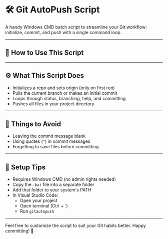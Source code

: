 # 🛠️ Git AutoPush Script

A handy Windows CMD batch script to streamline your Git workflow: initialize, commit, and push with a single command loop.

---

## 📌 How to Use This Script


---

## ⚙️ What This Script Does

- Initializes a repo and sets origin (only on first run)
- Pulls the current branch or makes an initial commit
- Loops through status, branching, help, and committing
- Pushes all files in your project directory

---

## 🚫 Things to Avoid

- Leaving the commit message blank
- Using quotes (`"`) in commit messages
- Forgetting to save files before committing

---

## 🧰 Setup Tips

- Requires Windows CMD (no admin rights needed)
- Copy the `.bat` file into a separate folder
- Add that folder to your system's PATH
- In Visual Studio Code:
  - Open your project
  - Open terminal (Ctrl + `)
  - Run `gitautopush`

---

Feel free to customize the script to suit your Git habits better. Happy committing! 🚀
